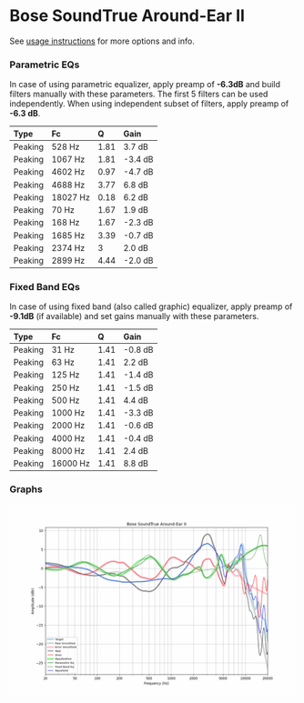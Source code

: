 # Bose SoundTrue Around-Ear II
See [usage instructions](https://github.com/jaakkopasanen/AutoEq#usage) for more options and info.

### Parametric EQs
In case of using parametric equalizer, apply preamp of **-6.3dB** and build filters manually
with these parameters. The first 5 filters can be used independently.
When using independent subset of filters, apply preamp of **-6.3 dB**.

| Type    | Fc       |    Q | Gain    |
|:--------|:---------|:-----|:--------|
| Peaking | 528 Hz   | 1.81 | 3.7 dB  |
| Peaking | 1067 Hz  | 1.81 | -3.4 dB |
| Peaking | 4602 Hz  | 0.97 | -4.7 dB |
| Peaking | 4688 Hz  | 3.77 | 6.8 dB  |
| Peaking | 18027 Hz | 0.18 | 6.2 dB  |
| Peaking | 70 Hz    | 1.67 | 1.9 dB  |
| Peaking | 168 Hz   | 1.67 | -2.3 dB |
| Peaking | 1685 Hz  | 3.39 | -0.7 dB |
| Peaking | 2374 Hz  | 3    | 2.0 dB  |
| Peaking | 2899 Hz  | 4.44 | -2.0 dB |

### Fixed Band EQs
In case of using fixed band (also called graphic) equalizer, apply preamp of **-9.1dB**
(if available) and set gains manually with these parameters.

| Type    | Fc       |    Q | Gain    |
|:--------|:---------|:-----|:--------|
| Peaking | 31 Hz    | 1.41 | -0.8 dB |
| Peaking | 63 Hz    | 1.41 | 2.2 dB  |
| Peaking | 125 Hz   | 1.41 | -1.4 dB |
| Peaking | 250 Hz   | 1.41 | -1.5 dB |
| Peaking | 500 Hz   | 1.41 | 4.4 dB  |
| Peaking | 1000 Hz  | 1.41 | -3.3 dB |
| Peaking | 2000 Hz  | 1.41 | -0.6 dB |
| Peaking | 4000 Hz  | 1.41 | -0.4 dB |
| Peaking | 8000 Hz  | 1.41 | 2.4 dB  |
| Peaking | 16000 Hz | 1.41 | 8.8 dB  |

### Graphs
![](./Bose%20SoundTrue%20Around-Ear%20II.png)